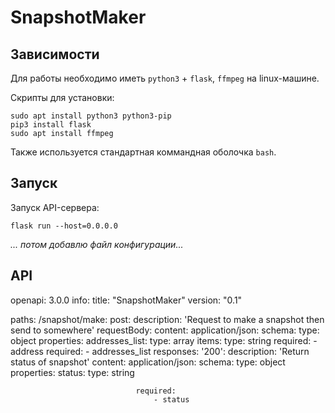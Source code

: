 # SnapshotMaker

## Зависимости

Для работы необходимо иметь `python3` + `flask`, `ffmpeg` на linux-машине.

Скрипты для установки:

    sudo apt install python3 python3-pip
    pip3 install flask
    sudo apt install ffmpeg

Также используется стандартная коммандная оболочка `bash`.

## Запуск

Запуск API-сервера:

    flask run --host=0.0.0.0

*... потом добавлю файл конфигурации...*

## API

openapi: 3.0.0
info:
    title: "SnapshotMaker"
    version: "0.1"

paths:
    /snapshot/make:
        post:
            description: 'Request to make a snapshot then send to somewhere'
            requestBody:
              content:
                  application/json:
                      schema:
                          type: object
                          properties:
                              addresses_list:
                                  type: array
                                  items:
                                      type: string
                                      required:
                                          - address
                          required:
                              - addresses_list
            responses:
                '200':
                    description: 'Return status of snapshot'
                    content:
                        application/json:
                            schema:
                                type: object
                                properties:
                                    status:
                                        type: string
                                        
                                required:
                                    - status
